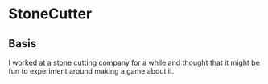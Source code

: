 # StoneCutter
## Basis
I worked at a stone cutting company for a while and thought that it might be fun to experiment around making a game about it.
